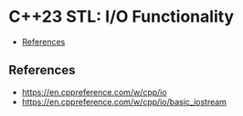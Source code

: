 # C++23 STL: I/O Functionality

<!-- MarkdownTOC -->

- [References](#references)

<!-- /MarkdownTOC -->

<a id="references"></a>
## References

- https://en.cppreference.com/w/cpp/io
- https://en.cppreference.com/w/cpp/io/basic_iostream
